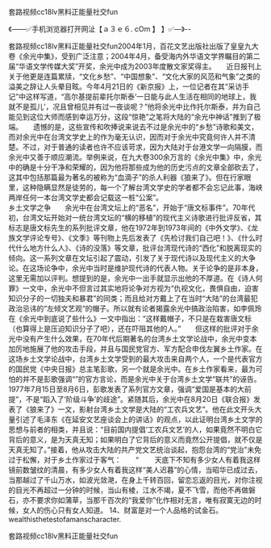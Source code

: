 套路视频cc18lv黑料正能量社交fun

《——✅手机浏览器打开网沚【ａ３ｅ６. cOm 】 】✅—》--

套路视频cc18lv黑料正能量社交fun2004年1月，百花文艺出版社出版了皇皇九大卷《余光中集》，受到广泛注意；2004年4月，备受海内外华语文学界瞩目的第二届“华语文学传媒大奖”开奖，余光中成为2003年度散文家奖得主。　　近日报刊上关于他更是连篇累牍，“文化乡愁”、“中国想象”、“文化大家的风范和气象”之类的溢美之辞让人头晕目眩。今年4月21日的《新京报》上，一位记者在其“采访手记”中这样写道，“高尔基提前辈托尔斯泰‘一日能与此人生活在相同的地球上，我就不是孤儿’，况且曾相见并有过一夜谈呢？”他将余光中比作托尔斯泰，并为自己能见到这位大师而感到幸运万分，这段“惊艳”之笔将大陆的“余光中神话”推到了极端。　　遗憾的是，这些宣传和吹捧说来说去不过是余光中的“乡愁”诗歌和美文，而对余光中在台湾文学史上的作为毫无认识，因而对于余光中究竟何许人并不清楚。不过，对于普通的读者也许不应该苛求，因为大陆对于台港文学一向隔膜，而余光中又善于顺应潮流。举例来说，在九大卷300余万言的《余光中集》中，余光中的确是十分干净和荣耀的，因为他将那些成为他的历史污点的文章全部砍去了，这其中包括那篇最为著名的被称为“血滴子”的杀人利器《狼来了》。但在行家眼里，这种隐瞒显然是徒劳的，每一个了解台湾文学史的学者都不会忘记此事，海峡两岸任何一本台湾文学史都会记载这一桩“公案”。　　　　　　　　　　　　　　乡土文学之争　　余光中在台湾文坛上的“恶名”，开始于“唐文标事件”。70年代初，台湾文坛开始对一统台湾文坛的“横的移植”的现代主义诗歌进行批评反省，其标志是唐文标先生的系列批评文章，他在1972年到1973年间的《中外文学》、《龙族文学评论专号》、《文季》等刊物上先后发表了《先检讨我们自己吧！》、《什么时代什么地方什么人》、《诗的没落》等文章，批评台湾现代诗的“西化”和脱离现实的倾向。这一系列文章在文坛引起了震动，引发了关于现代诗以及现代主义的大争论。在这场论争中，余光中当时是维护现代诗的代表人物。关于论争的是非本身，这里无需加以评判。想提到的是，余光中一出手就显示出他的不厚道。在《诗人何罪》一文中，余光中不但言过其实地将论争对方视为“仇视文化，畏惧自由，迫害知识分子的一切独夫和暴君”的同类；而且给对方戴上了在当时“大陆”的台湾最犯政治忌讳的“左倾文艺观“的帽子。所以就有论者揭露余光中搞政治陷害，如李佩玲在《余光中到底说了些什么》一文中指出：“这样戴帽子，不只是在栽害唐文标（也算得上是压迫知识分子了吧），还在吓阻其他的人。”　　但这样的批评对于余光中没有产生什么效果，在70年代后期著名的台湾乡土文学论战中，余光中变本加厉地施展了他的攻击手段，并且与国民党官方、军方配合申伐左翼乡土作家。在这场乡土文学论战中，台湾乡土文学受到的最大攻击来自两个人，一个是代表官方的国民党《中央日报》总主笔彭歌，另一个就是余光中。在乡土作家看来，最为可怕的并不是彭歌强调“”的官方言论，而是余光中关于台湾乡土文学“联共”的诬告。1977年7月15日至8月6日，彭歌发表了系列官方文章，强调“爱国是基本的大前提”，不是“蹈入了‘阶级斗争’的歧途”。紧随其后，余光中在8月20日《联合报》发表了《狼来了》一文，影射台湾乡土文学是大陆的“工农兵文艺”。他在此文开头大量引述了毛泽东《在延安文艺座谈会上的讲话》的观点，以此证明台湾乡土文学的思想与前者的相类，并且说：“目前国内提倡‘工农兵文艺’的人，如果竟然不明白它背后的意义，是为天真无知；如果明白了它背后的意义而竟然公开提倡，就不仅是天真无知了。”接着，他从攻击大陆的共产党文艺统治谈起，抱怨台湾的“党治”未免过于松懈，对于乡土作家过于客气：　　“
　　天底下不知有多少女人有着我这样镜前数皱纹的清晨，有多少女人有着我这样“美人迟暮”的心情，当昭华已成过去，当那越过了千山万水，如波光敛滟，在身上千转百回，留恋忘返的目光，对你注视的目光不再超过一分钟的时候，当山有棱，江水不竭，夏不飞雪，而他不再做磐石，亦不要求你如蒲草，当那千百次的“我爱你”化作相对无言，唯有寂寞无边的时候，女人的伤心只有女人知道。
	14、财富是对一个人品格的试金石。wealthisthetestofamanscharacter.





套路视频cc18lv黑料正能量社交fun
